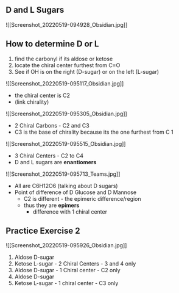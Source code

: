 ## D and L Sugars
![[Screenshot_20220519-094928_Obsidian.jpg]]

## How to determine D or L
1. find the carbonyl if its aldose or ketose
2. locate the chiral center furthest from C=O
3. See if OH is on the right (D-sugar) or on the left (L-sugar)

![[Screenshot_20220519-095117_Obsidian.jpg]]

- the chiral center is C2
- (link chirality)


![[Screenshot_20220519-095305_Obsidian.jpg]]

- 2 Chiral Carbons - C2 and C3
- C3 is the base of chirality because its the one furthest from C 1

![[Screenshot_20220519-095515_Obsidian.jpg]]
- 3 Chiral Centers - C2 to C4
- D and L sugars are **enantiomers**

![[Screenshot_20220519-095713_Teams.jpg]]
- All are C6H12O6 (talking about D sugars)
- Point of difference of D Glucose and D Mannose
	- C2 is different - the epimeric difference/region
	- thus they are **epimers**
		- difference with 1 chiral center

## Practice Exercise 2
![[Screenshot_20220519-095926_Obsidian.jpg]]

1. Aldose D-sugar
2. Ketose L-sugar - 2 Chiral Centers - 3 and 4 only
3. Aldose D-sugar - 1 Chiral center - C2 only
4. Aldose D-sugar
5. Ketose L-sugar - 1 chiral center - C3 only

